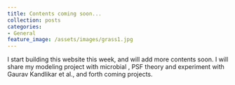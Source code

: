 ```yaml
---
title: Contents coming soon...
collection: posts
categories:
- General
feature_image: /assets/images/grass1.jpg
---
```


I start building this website this week, and will add more contents soon. I will share my modeling project with microbial , PSF theory and experiment with Gaurav Kandlikar et al., and forth coming projects.

